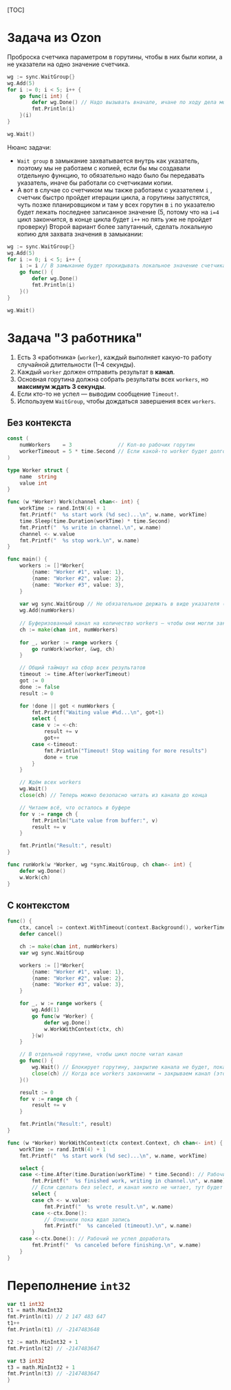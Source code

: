 [TOC]
# Задача из Ozon
Проброска счетчика параметром в горутины, чтобы в них были копии, а не указатели на одно значение счетчика.
```go
wg := sync.WaitGroup{}
wg.Add(5)
for i := 0; i < 5; i++ {
    go func(i int) {
        defer wg.Done() // Надо вызывать вначале, ичане по ходу дела можно нарваться на return к примеру
        fmt.Println(i)
    }(i)
} 

wg.Wait()
```
Нюанс задачи:
* `Wait group` в замыкание захватывается внутрь как указатель, поэтому мы не работаем с копией, если бы мы создавали отдельную функцию, то обязательно надо было бы передавать указатель, иначе бы работали со счетчиками копии.
* А вот в случае со счетчиком мы также работаем с указателем `i` , счетчик быстро пройдет итерации цикла, а горутины запустятся, чуть позже планировщиком и там у всех горутин в `i` по указателю будет лежать последнее записанное значение (5, потому что на `i=4` цикл закончится, в конце цикла будет `i++` но пять уже не пройдет проверку)
Второй вариант более запутанный, сделать локальную копию для захвата значения в замыкании:
```go
wg := sync.WaitGroup{}
wg.Add(5)
for i := 0; i < 5; i++ {
    i := i // В замыкание будет прокидывать локальное значение счетчика
    go func() {
        defer wg.Done()
        fmt.Println(i)
    }()
} 

wg.Wait()
```
# Задача "3 работника"
1. Есть 3 «работника» (`worker`), каждый выполняет какую-то работу случайной длительности (1–4 секунды).
2. Каждый `worker` должен отправить результат в **канал**.
3. Основная горутина должна собрать результаты всех `workers`, но **максимум ждать 3 секунды**.
4. Если кто-то не успел — выводим сообщение `Timeout!`.
5. Используем `WaitGroup`, чтобы дождаться завершения всех `workers`.

## Без контекста
```go
const (
	numWorkers    = 3               // Кол-во рабочих горутин
	workerTimeout = 5 * time.Second // Если какой-то worker будет долго тупить с записью в канал, то выводить предупреждение и ждать дальше.
)

type Worker struct {
	name  string
	value int
}

func (w *Worker) Work(channel chan<- int) {
	workTime := rand.IntN(4) + 1
	fmt.Printf("  %s start work (%d sec)...\n", w.name, workTime)
	time.Sleep(time.Duration(workTime) * time.Second)
	fmt.Printf("  %s write in channel.\n", w.name)
	channel <- w.value
	fmt.Printf("  %s stop work.\n", w.name)
}

func main() {
	workers := []*Worker{
		{name: "Worker #1", value: 1},
		{name: "Worker #2", value: 2},
		{name: "Worker #3", value: 3},
	}
    
    var wg sync.WaitGroup // Не обязательное держать в виде указателя (&sync.WaitGroup{} тоже работает)
	wg.Add(numWorkers)
    
    // Буферизованный канал на количество workers — чтобы они могли закончить
	ch := make(chan int, numWorkers)
    
	for _, worker := range workers {
		go runWork(worker, &wg, ch)
	}

	// Общий таймаут на сбор всех результатов
	timeout := time.After(workerTimeout)
	got := 0
	done := false
    result := 0

	for !done || got < numWorkers {
		fmt.Printf("Waiting value #%d...\n", got+1)
		select {
		case v := <-ch:
			result += v
			got++
		case <-timeout:
			fmt.Println("Timeout! Stop waiting for more results")
			done = true
		}
	}

	// Ждём всех workers
	wg.Wait()
	close(ch) // Теперь можно безопасно читать из канала до конца

	// Читаем всё, что осталось в буфере
	for v := range ch {
		fmt.Println("Late value from buffer:", v)
		result += v
	}

	fmt.Println("Result:", result)
}

func runWork(w *Worker, wg *sync.WaitGroup, ch chan<- int) {
	defer wg.Done()
	w.Work(ch)
}
```
## С контекстом
```go
func() {
	ctx, cancel := context.WithTimeout(context.Background(), workerTimeout)
	defer cancel()

	ch := make(chan int, numWorkers)
	var wg sync.WaitGroup

	workers := []*Worker{
		{name: "Worker #1", value: 1},
		{name: "Worker #2", value: 2},
		{name: "Worker #3", value: 3},
	}

	for _, w := range workers {
		wg.Add(1)
		go func(w *Worker) {
			defer wg.Done()
			w.WorkWithContext(ctx, ch)
		}(w)
	}

	// В отдельной горутине, чтобы цикл после читал канал
	go func() {
		wg.Wait() // Блокирует горутину, закрытие канала не будет, пока все workers не завершаться.
		close(ch) // Когда все workers закончили → закрываем канал (это сообщит v := range ch что можно уже не читать)
	}()

	result := 0
	for v := range ch {
		result += v
	}

	fmt.Println("Result:", result)
}

func (w *Worker) WorkWithContext(ctx context.Context, ch chan<- int) {
	workTime := rand.IntN(4) + 1
	fmt.Printf("  %s start work (%d sec)...\n", w.name, workTime)

	select {
	case <-time.After(time.Duration(workTime) * time.Second): // Рабочий доработал. Сработает, когда timeWork истечет
		fmt.Printf("  %s finished work, writing in channel.\n", w.name)
		// Если сделать без select, и канал никто не читает, тут будет блокировка.
		select {
		case ch <- w.value:
			fmt.Printf("  %s wrote result.\n", w.name)
		case <-ctx.Done():
			// Отменили пока ждал запись
			fmt.Printf("  %s canceled (timeout).\n", w.name)
		}
	case <-ctx.Done(): // Рабочий не успел доработать
		fmt.Printf("  %s canceled before finishing.\n", w.name)
	}
}
```

# Переполнение `int32`

```go
var t1 int32
t1 = math.MaxInt32
fmt.Println(t1) // 2 147 483 647
t1++
fmt.Println(t1) // -2147483648

t2 := math.MinInt32 + 1
fmt.Println(t2) // -2147483647

var t3 int32
t3 = math.MinInt32 + 1
fmt.Println(t3) // -2147483647
}
```



